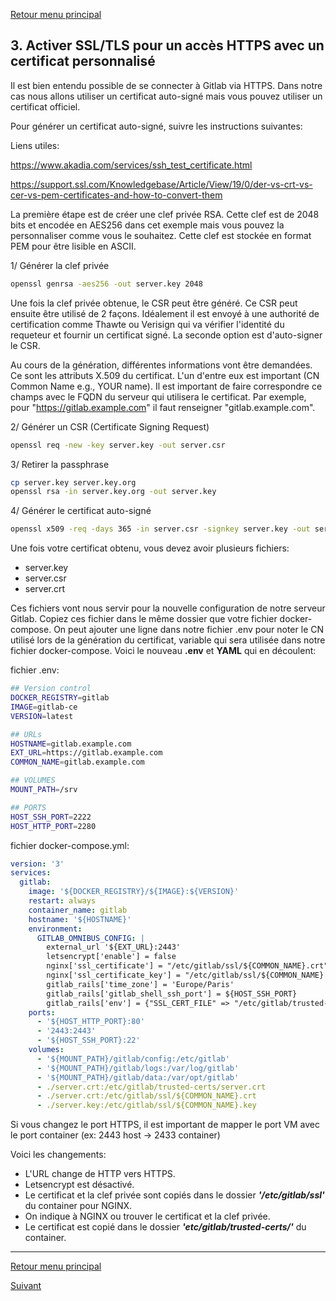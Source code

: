 [Retour menu principal](../README.md)

## 3. Activer SSL/TLS pour un accès HTTPS avec un certificat personnalisé

Il est bien entendu possible de se connecter à Gitlab via HTTPS. Dans notre cas nous allons utiliser un certificat auto-signé mais vous pouvez utiliser un certificat officiel.

Pour générer un certificat auto-signé, suivre les instructions suivantes:

Liens utiles: 

https://www.akadia.com/services/ssh_test_certificate.html

https://support.ssl.com/Knowledgebase/Article/View/19/0/der-vs-crt-vs-cer-vs-pem-certificates-and-how-to-convert-them

La première étape est de créer une clef privée RSA. Cette clef est de 2048 bits et encodée en AES256 dans cet exemple mais vous pouvez la personnaliser comme vous le souhaitez. Cette clef est stockée en format PEM pour être lisible en ASCII.

1/ Générer la clef privée
```bash
openssl genrsa -aes256 -out server.key 2048
```

Une fois la clef privée obtenue, le CSR peut être généré. Ce CSR peut ensuite être utilisé de 2 façons. Idéalement il est envoyé à une authorité de certification comme Thawte ou Verisign qui va vérifier l'identité du requeteur et fournir un certificat signé. La seconde option est d'auto-signer le CSR.

Au cours de la génération, différentes informations vont être demandées. Ce sont les attributs X.509 du certificat. L'un d'entre eux est important (CN Common Name e.g., YOUR name). Il est important de faire correspondre ce champs avec le FQDN du serveur qui utilisera le certificat. Par exemple, pour "https://gitlab.example.com" il faut renseigner "gitlab.example.com".

2/ Générer un CSR (Certificate Signing Request)
```bash
openssl req -new -key server.key -out server.csr
```
3/ Retirer la passphrase
```bash
cp server.key server.key.org
openssl rsa -in server.key.org -out server.key
```
4/ Générer le certificat auto-signé
```bash
openssl x509 -req -days 365 -in server.csr -signkey server.key -out server.crt
```

Une fois votre certificat obtenu, vous devez avoir plusieurs fichiers:

- server.key
- server.csr
- server.crt

Ces fichiers vont nous servir pour la nouvelle configuration de notre serveur Gitlab. Copiez ces fichier dans le même dossier que votre fichier docker-compose. On peut ajouter une ligne dans notre fichier .env pour noter le CN utilisé lors de la génération du certificat, variable qui sera utilisée dans notre fichier docker-compose. Voici le nouveau **.env** et **YAML** qui en découlent:

fichier .env:
```bash
## Version control
DOCKER_REGISTRY=gitlab
IMAGE=gitlab-ce
VERSION=latest

## URLs
HOSTNAME=gitlab.example.com
EXT_URL=https://gitlab.example.com
COMMON_NAME=gitlab.example.com

## VOLUMES
MOUNT_PATH=/srv

## PORTS
HOST_SSH_PORT=2222
HOST_HTTP_PORT=2280
```
fichier docker-compose.yml:
```yml
version: '3'
services:
  gitlab:
    image: '${DOCKER_REGISTRY}/${IMAGE}:${VERSION}'
    restart: always
    container_name: gitlab
    hostname: '${HOSTNAME}'
    environment:
      GITLAB_OMNIBUS_CONFIG: |
        external_url '${EXT_URL}:2443'
        letsencrypt['enable'] = false 
        nginx['ssl_certificate'] = "/etc/gitlab/ssl/${COMMON_NAME}.crt"
        nginx['ssl_certificate_key'] = "/etc/gitlab/ssl/${COMMON_NAME}.key"
        gitlab_rails['time_zone'] = 'Europe/Paris'
        gitlab_rails['gitlab_shell_ssh_port'] = ${HOST_SSH_PORT}
        gitlab_rails['env'] = {"SSL_CERT_FILE" => "/etc/gitlab/trusted-certs/server.crt"}
    ports:
      - '${HOST_HTTP_PORT}:80'
      - '2443:2443'
      - '${HOST_SSH_PORT}:22'
    volumes:
      - '${MOUNT_PATH}/gitlab/config:/etc/gitlab'
      - '${MOUNT_PATH}/gitlab/logs:/var/log/gitlab'
      - '${MOUNT_PATH}/gitlab/data:/var/opt/gitlab'  
      - ./server.crt:/etc/gitlab/trusted-certs/server.crt
      - ./server.crt:/etc/gitlab/ssl/${COMMON_NAME}.crt
      - ./server.key:/etc/gitlab/ssl/${COMMON_NAME}.key
```

Si vous changez le port HTTPS, il est important de mapper le port VM avec le port container (ex: 2443 host -> 2433 container)

Voici les changements:

- L'URL change de HTTP vers HTTPS.
- Letsencrypt est désactivé.
- Le certificat et la clef privée sont copiés dans le dossier _**'/etc/gitlab/ssl'**_ du container pour NGINX.
- On indique à NGINX ou trouver le certificat et la clef privée.
- Le certificat est copié dans le dossier _**'etc/gitlab/trusted-certs/'**_ du container.

---------------------------------------------------------------------------------------------------------------------------------

[Retour menu principal](../README.md)

[Suivant](04-Configurer-les-logs.md)

